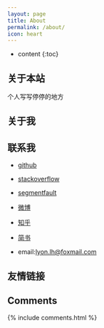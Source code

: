 ```yaml
---
layout: page
title: About
permalink: /about/
icon: heart
---
```


* content
{:toc}

## 关于本站
个人写写停停的地方 


## 关于我



## 联系我
- [github](https://github.com/LyonUp)

- [stackoverflow](https://stackoverflow.com/users/6307053/lyonup)

- [segmentfault](https://segmentfault.com/u/lyonup)

- [微博](https://weibo.com/3207861813/profile)

- [知乎](https://www.zhihu.com/people/li-hang-55-41)

- [简书](https://www.jianshu.com/users/f674382e9478/timeline)

- email:lyon.lh@foxmail.com  

## 友情链接



## Comments

{% include comments.html %}
